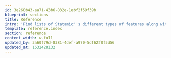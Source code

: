 ```yaml
---
id: 3e260b43-aa71-43b6-832e-1ebf2f59f39b
blueprint: sections
title: Reference
intro: 'Find lists of Statamic''s different types of features along with their respective options, parameters, and variables.'
template: reference.index
section: reference
content_width: w-full
updated_by: 3a60f79d-8381-4def-a970-5df62f0f5d56
updated_at: 1632428132
---
```

